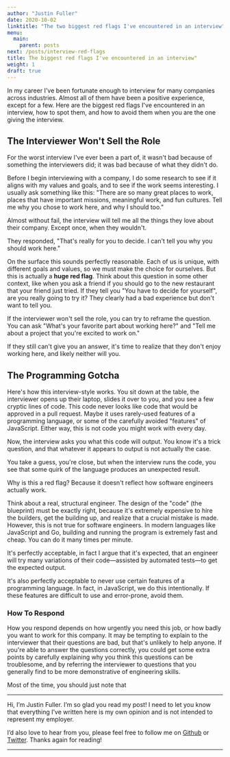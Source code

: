 ```yaml
---
author: "Justin Fuller"
date: 2020-10-02
linktitle: "The two biggest red flags I've encountered in an interview"
menu:
  main:
    parent: posts
next: /posts/interview-red-flags
title: The biggest red flags I've encountered in an interview"
weight: 1
draft: true
---
```


In my career I've been fortunate enough to interview for many companies across industries. Almost all of them have been a positive experience, except for a few. Here are the biggest red flags I've encountered in an interview, how to spot them, and how to avoid them when you are the one giving the interview.

<!--more-->

## The Interviewer Won't Sell the Role

For the worst interview I've ever been a part of, it wasn't bad because of something the interviewers did; it was bad because of what they didn't do.

Before I begin interviewing with a company, I do some research to see if it aligns with my values and goals, and to see if the work seems interesting. I usually ask something like this: "There are so many great places to work, places that have important missions, meaningful work, and fun cultures. Tell me why you chose to work here, and why I should too."

Almost without fail, the interview will tell me all the things they love about their company. Except once, when they wouldn't.

They responded, "That's really for you to decide. I can't tell you why you should work here."

On the surface this sounds perfectly reasonable. Each of us is unique, with different goals and values, so we must make the choice for ourselves. But this is actually a __huge red flag__. Think about this question in some other context, like when you ask a friend if you should go to the new restaurant that your friend just tried. If they tell you "You have to decide for yourself", are you really going to try it? They clearly had a bad experience but don't want to tell you.

If the interviewer won't sell the role, you can try to reframe the question. You can ask "What's your favorite part about working here?" and "Tell me about a project that you're excited to work on."

If they still can't give you an answer, it's time to realize that they don't enjoy working here, and likely neither will you.

## The Programming Gotcha

Here's how this interview-style works. You sit down at the table, the interviewer opens up their laptop, slides it over to you, and you see a few cryptic lines of code. This code never looks like code that would be approved in a pull request. Maybe it uses rarely-used features of a programming language, or some of the carefully avoided "features" of JavaScript. Either way, this is not code you might work with every day.

Now, the interview asks you what this code will output. You know it's a trick question, and that whatever it appears to output is not actually the case.

You take a guess, you're close, but when the interview runs the code, you see that some quirk of the language produces an unexpected result.

Why is this a red flag? Because it doesn't reflect how software engineers actually work. 

Think about a real, structural engineer. The design of the "code" (the blueprint) must be exactly right, because it's extremely expensive to hire the builders, get the building up, and realize that a crucial mistake is made. However, this is not true for software engineers. In modern languages like JavaScript and Go, building and running the program is extremely fast and cheap. You can do it many times per minute. 

It's perfectly acceptable, in fact I argue that it's expected, that an engineer will try many variations of their code—assisted by automated tests—to get the expected output.

It's also perfectly acceptable to never use certain features of a programming language. In fact, in JavaScript, we do this intentionally. If these features are difficult to use and error-prone, avoid them.

### How To Respond

How you respond depends on how urgently you need this job, or how badly you want to work for this company. It may be tempting to explain to the interviewer that their questions are bad, but that's unlikely to help anyone. If you're able to answer the questions correctly, you could get some extra points by carefully explaining why you think this questions can be troublesome, and by referring the interviewer to questions that you generally find to be more demonstrative of engineering skills.

Most of the time, you should just note that 

---

Hi, I’m Justin Fuller. I’m so glad you read my post! I need to let you know that everything I’ve written here is my own opinion and is not intended to represent my employer.

I’d also love to hear from you, please feel free to follow me on [Github](https://github.com/justindfuller) 
or [Twitter](https://twitter.com/justin_d_fuller). Thanks again for reading!

---
